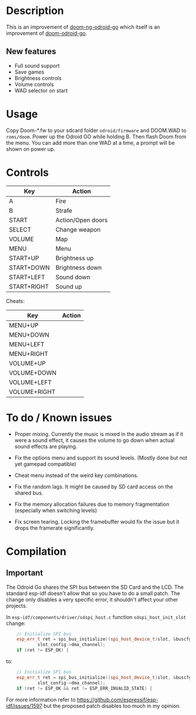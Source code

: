 # Description

This is an improvement of [doom-ng-odroid-go](https://github.com/mad-ady/doom-ng-odroid-go/) which itself is an improvement of [doom-odroid-go](https://github.com/OtherCrashOverride/doom-odroid-go/).

## New features

- Full sound support
- Save games
- Brightness controls
- Volume controls
- WAD selector on start


# Usage

Copy Doom-*.fw to your sdcard folder `odroid/firmware` and DOOM.WAD to `roms/doom`. Power up the Odroid GO while holding B. Then flash Doom from the menu. You can add more than one WAD at a time, a prompt will be shown on power up.

# Controls

Key    | Action
-------|--
A      | Fire
B      | Strafe
START  | Action/Open doors
SELECT | Change weapon
VOLUME | Map
MENU   | Menu
START+UP    | Brightness up
START+DOWN  | Brightness down
START+LEFT  | Sound down
START+RIGHT | Sound up


Cheats:

Key | Action
-|-
MENU+UP      | 
MENU+DOWN    |
MENU+LEFT    |  
MENU+RIGHT   | 
VOLUME+UP    |
VOLUME+DOWN  | 
VOLUME+LEFT  |
VOLUME+RIGHT | 



# To do / Known issues

- Proper mixing. Currently the music is mixed in the audio stream as if it were a sound effect,  it causes the volume to go down when actual sound effects are playing.

- Fix the options menu and support its sound levels. (Mostly done but not yet gamepad compatible)

- Cheat menu instead of the weird key combinations.

- Fix the random lags. It might be caused by SD card access on the shared bus.

- Fix the memory allocation failures due to memory fragmentation (especially when switching levels)

- Fix screen tearing. Locking the framebuffer would fix the issue but it drops the framerate significantly.

# Compilation


## Important

The Odroid Go shares the SPI bus between the SD Card and the LCD. The standard esp-idf doesn't allow that so you have to do a small patch. The change only disables a very specific error, it shouldn't affect your other projects.

In `esp-idf/components/driver/sdspi_host.c` function `sdspi_host_init_slot` change:
````C++
    // Initialize SPI bus
    esp_err_t ret = spi_bus_initialize((spi_host_device_t)slot, &buscfg,
            slot_config->dma_channel);
    if (ret != ESP_OK) {
````
to:
````C++
    // Initialize SPI bus
    esp_err_t ret = spi_bus_initialize((spi_host_device_t)slot, &buscfg,
            slot_config->dma_channel);
    if (ret != ESP_OK && ret != ESP_ERR_INVALID_STATE) {
````

For more information refer to https://github.com/espressif/esp-idf/issues/1597 but the proposed patch disables too much in my opinion.